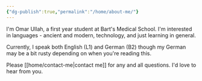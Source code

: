 ```yaml
---
{"dg-publish":true,"permalink":"/home/about-me/"}
---
```


I'm Omar Ullah, a first year student at Bart's Medical School. I'm interested in languages - ancient and modern, technology, and just learning in general.

Currently, I speak both English (L1) and German (B2) though my German may be a bit rusty depending on when you're reading this.

Please [[home/contact-me\|contact me]] for any and all questions. I'd love to hear from you.